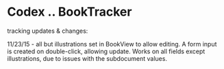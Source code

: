 # Codex .. BookTracker

tracking updates & changes:

11/23/15 - all but illustrations set in BookView to allow editing. A form input is created on double-click, allowing update. Works on all fields except illustrations, due to issues with the subdocument values.